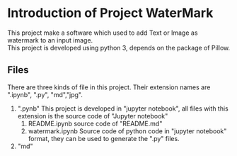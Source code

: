 
# Introduction of Project WaterMark
This project make a software which used to add Text or Image as watermark to an input image.  
This project is developed using python 3, depends on the package of Pillow.


## Files
There are three kinds of file in this project. Their extension names are ".ipynb", ".py", "md","jpg".  
1. ".pynb"
   This project is developed in "jupyter notebook", all files with this extension is the source code of "Jupyter notebook"
    1. README.ipynb
       source code of "README.md"
    2. watermark.ipynb
       Source code of python code in "jupyter notebook" format, they can be used to generate the ".py" files.
2. "md"
    
